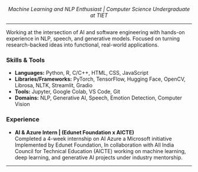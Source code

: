 
<p align="center">
  <em>Machine Learning and NLP Enthusiast | Computer Science Undergraduate at TIET</em>
</p>

---

Working at the intersection of AI and software engineering with hands-on experience in NLP, speech, and generative models. Focused on turning research-backed ideas into functional, real-world applications.

### Skills & Tools
- **Languages:** Python, R, C/C++, HTML, CSS, JavaScript  
- **Libraries/Frameworks:** PyTorch, TensorFlow, Hugging Face, OpenCV, Librosa, NLTK, Streamlit, Gradio  
- **Tools:** Jupyter, Google Colab, VS Code, Git  
- **Domains:** NLP, Generative AI, Speech, Emotion Detection, Computer Vision
  
### Experience
- **AI & Azure Intern | (Edunet Foundation x AICTE)**  
Completed a 4-week internship on AI Azure a Microsoft initiative Implemented by Edunet Foundation, In collaboration with All India Council for Technical Education (AICTE) working on machine learning, deep learning, and generative AI projects under industry mentorship.

---
